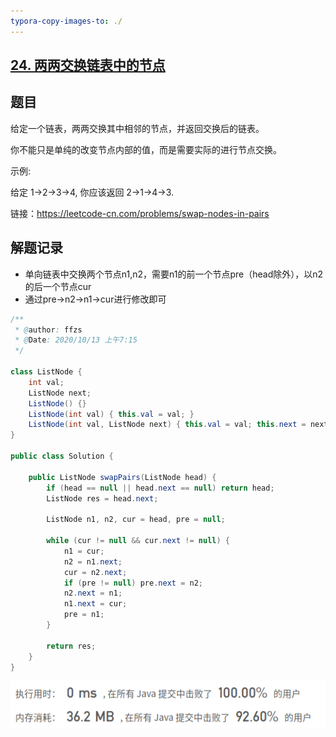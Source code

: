 ```yaml
---
typora-copy-images-to: ./
---
```


## [24. 两两交换链表中的节点](https://leetcode-cn.com/problems/swap-nodes-in-pairs/)

## 题目

给定一个链表，两两交换其中相邻的节点，并返回交换后的链表。

你不能只是单纯的改变节点内部的值，而是需要实际的进行节点交换。

 

示例:

给定 1->2->3->4, 你应该返回 2->1->4->3.


链接：https://leetcode-cn.com/problems/swap-nodes-in-pairs

## 解题记录

+ 单向链表中交换两个节点n1,n2，需要n1的前一个节点pre（head除外），以n2的后一个节点cur
+ 通过pre->n2->n1->cur进行修改即可

```java
/**
 * @author: ffzs
 * @Date: 2020/10/13 上午7:15
 */

class ListNode {
    int val;
    ListNode next;
    ListNode() {}
    ListNode(int val) { this.val = val; }
    ListNode(int val, ListNode next) { this.val = val; this.next = next; }
}

public class Solution {

    public ListNode swapPairs(ListNode head) {
        if (head == null || head.next == null) return head;
        ListNode res = head.next;

        ListNode n1, n2, cur = head, pre = null;

        while (cur != null && cur.next != null) {
            n1 = cur;
            n2 = n1.next;
            cur = n2.next;
            if (pre != null) pre.next = n2;
            n2.next = n1;
            n1.next = cur;
            pre = n1;
        }

        return res;
    }
}
```

![image-20201013074038798](README.assets/image-20201013074038798.png)